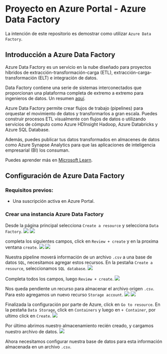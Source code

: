 # Proyecto en Azure Portal - Azure Data Factory
La intención de este repositorio es demostrar como utilizar `Azure Data Factory`.

## Introducción a Azure Data Factory
Azure Data Factory es un servicio en la nube diseñado para proyectos híbridos de extracción-transformación-carga (ETL), extracción-carga-transformación (ELT) e integración de datos.

Data Factory contiene una serie de sistemas interconectados que proporcionan una plataforma completa de extremo a extremo para ingenieros de datos. Un resumen [aquí](https://learn.microsoft.com/en-us/azure/data-factory/media/introduction/data-factory-visual-guide.png).

Azure Data Factory permite crear flujos de trabajo (pipelines) para orquestar el movimiento de datos y transformarlos a gran escala. Puedes construir procesos ETL visualmente con flujos de datos o utilizando servicios de cómputo como Azure HDInsight Hadoop, Azure Databricks y Azure SQL Database.

Además, puedes publicar tus datos transformados en almacenes de datos como Azure Synapse Analytics para que las aplicaciones de inteligencia empresarial (BI) los consuman.

Puedes aprender más en [Microsoft Learn](https://learn.microsoft.com/en-us/azure/data-factory/introduction).

## Configuración de Azure Data Factory
### Requisitos previos:
- Una suscripción activa en Azure Portal.
### Crear una instancia Azure Data Factory
Desde la página principal selecciona `Create a resource` y selecciona `Data Factory`.
![](img/1_create_resource.png)
![](img/2_datafactory.png)

completa los siguientes campos, click en `Review + create` y en la proxima ventana `create`.
![](img/3_create_adf.png)
![](img/3_deployment_complete.png)

Nuestra pipeline moverá información de un archivo `.csv` a una base de datos `SQL`, necesitamos agregar estos recursos.
En la pestaña `Create a resource`, seleccionamos `SQL database`.
![](img/4_database.png)

Completa todos los campos, luego `Review + create`.
![](img/5_sql_review.png)

Nos queda pendiente un recurso para almacenar el archivo origen `.csv`. Para esto agregamos un nuevo recurso `Storage account`.
![](img/6_storage.png)
![](img/7_fill_this.png)

Finalizada la configuración por parte de Azure, click en `Go to resource`. En la pestaña `Data Storage`, click en `Containers` y luego en `+ Container`, por ultimo click en `Create`.
![](img/8_container.png)

Por último abrimos nuestro almacenamiento recién creado, y cargamos nuestro archivo de datos.
![](img/9_input_storgae.png)

Ahora necesitamos configurar nuestra base de datos para esta información almacenada en un archivo `.csv`.
